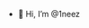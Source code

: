 - 👋 Hi, I’m @1neez

<!---
1neez/1neez is a ✨ special ✨ repository because its `README.md` (this file) appears on your GitHub profile.
You can click the Preview link to take a look at your changes.
--->
